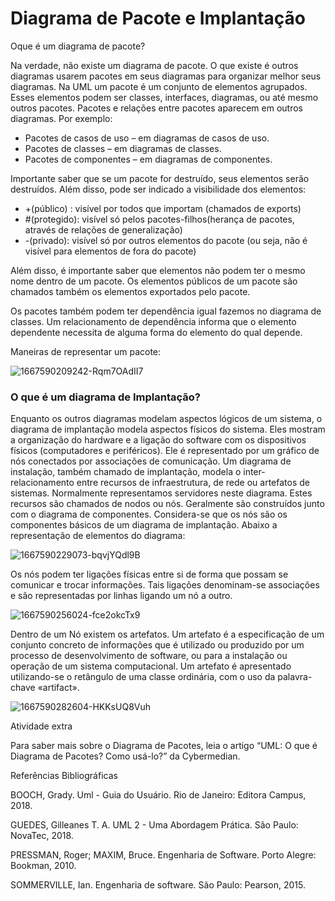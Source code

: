 # Diagrama de Pacote e Implantação

Oque é um diagrama de pacote? 

Na verdade, não existe um diagrama de pacote. O que existe é outros diagramas usarem pacotes em seus diagramas para organizar melhor seus diagramas. Na UML um pacote é um conjunto de elementos agrupados. Esses elementos podem ser classes, interfaces, diagramas, ou até mesmo outros pacotes. Pacotes e relações entre pacotes aparecem em outros diagramas. Por exemplo:

- Pacotes de casos de uso – em diagramas de casos de uso.
- Pacotes de classes – em diagramas de classes.
- Pacotes de componentes – em diagramas de componentes.

Importante saber que se um pacote for destruído, seus elementos serão destruídos. Além disso, pode ser indicado a visibilidade dos elementos:

- +(público) : visível por todos que importam (chamados  de exports)
- #(protegido): visível só pelos pacotes-filhos(herança de pacotes, através de relações de generalização)
- -(privado): visível só por outros elementos do pacote (ou seja, não é visível para elementos de fora do pacote)

Além disso, é importante saber que elementos não podem ter o mesmo nome dentro de um pacote. Os elementos públicos de um pacote são chamados também os elementos exportados pelo pacote.

Os pacotes também podem ter dependência igual fazemos no diagrama de classes. Um relacionamento de dependência informa que o elemento dependente necessita de alguma forma do elemento do qual depende.

Maneiras de representar um pacote:

![1667590209242-Rqm7OAdII7](https://github.com/user-attachments/assets/d0122a16-a181-4148-8dd3-ffbb9c3eea32)


### O que é um diagrama de Implantação? 

Enquanto os outros diagramas modelam aspectos lógicos de um sistema, o diagrama de implantação modela aspectos físicos do sistema. Eles mostram a organização do hardware e a ligação do software com os dispositivos físicos (computadores e periféricos). Ele é representado por um gráfico de nós conectados por associações de comunicação. Um diagrama de instalação, também chamado de implantação, modela o inter-relacionamento entre recursos de infraestrutura, de rede ou artefatos de sistemas. Normalmente representamos servidores neste diagrama. Estes recursos são chamados de nodos ou nós. Geralmente são construídos junto com o diagrama de componentes. Considera-se que os nós são os componentes básicos de um diagrama de implantação. Abaixo a representação de elementos do diagrama:

![1667590229073-bqvjYQdl9B](https://github.com/user-attachments/assets/ce530cfc-be60-44a0-97ff-5c8acf7f0360)

Os nós podem ter ligações físicas entre si de forma que possam se comunicar e trocar informações. Tais ligações denominam-se associações e são representadas por linhas ligando um nó a outro.

![1667590256024-fce2okcTx9](https://github.com/user-attachments/assets/702cbd6b-dd5d-4081-894a-53c1ab5e550b)

Dentro de um Nó existem os artefatos. Um artefato é a especificação de um conjunto concreto de informações que é utilizado ou produzido por um processo de desenvolvimento de software, ou para a instalação ou operação de um sistema computacional. Um artefato é apresentado utilizando-se o retângulo de uma classe ordinária, com o uso da palavra-chave «artifact».

![1667590282604-HKKsUQ8Vuh](https://github.com/user-attachments/assets/34d01693-371f-461f-a9bc-355e1a1fa5f3)



Atividade extra

Para saber mais sobre o Diagrama de Pacotes, leia o artigo “UML: O que é Diagrama de Pacotes? Como usá-lo?” da Cybermedian.​


Referências Bibliográficas

BOOCH, Grady. Uml - Guia do Usuário. Rio de Janeiro: Editora Campus, 2018.

GUEDES, Gilleanes T. A. UML 2 - Uma Abordagem Prática. São Paulo: NovaTec, 2018.

PRESSMAN, Roger; MAXIM, Bruce. Engenharia de Software. Porto Alegre: Bookman, 2010.

SOMMERVILLE, Ian. Engenharia de software. São Paulo: Pearson, 2015.







